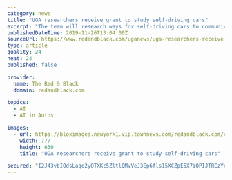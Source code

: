 ```yaml
---
category: news
title: "UGA researchers receive grant to study self-driving cars"
excerpt: "The team will research ways for self-driving cars to communicate amongst themselves and create algorithms for the cars to work in “ environments full of uncertainty,” according to the release. Researchers will harness artificial intelligence and ..."
publishedDateTime: 2019-11-26T13:04:00Z
sourceUrl: https://www.redandblack.com/uganews/uga-researchers-receive-grant-to-study-self-driving-cars/article_ac7078ae-1001-11ea-9bd8-a3548c1a93ff.html
type: article
quality: 24
heat: 24
published: false

provider:
  name: The Red & Black
  domain: redandblack.com

topics:
  - AI
  - AI in Autos

images:
  - url: https://bloximages.newyork1.vip.townnews.com/redandblack.com/content/tncms/assets/v3/editorial/d/e5/de52d844-1001-11ea-b8e2-afd13556e3e0/5ddca470088fa.image.jpg?resize=777%2C630
    width: 777
    height: 630
    title: "UGA researchers receive grant to study self-driving cars"

secured: "I2J43vbIOdsLaqo2yOTXKc5ZltlQMvVeJ3Ep6fls15XCZpE5X7iOPIJTRCzYrrpkwXYNuLp/kAjDfRIZjdgz3VKgKvK3ij0snOOTdOMjoXLvc3/SePSG7QgSty6fY5iS9smX2rnFMDzRnWKoO6TkfNBgxyEa6TFR9UjOQ5x4rISPL/r412VhllXGU90E/9ltHHwh7yRnA57tFe7njmN0f8BSKxQT2cx2B6YJh/8JgEQNVxQIoIEVAtyzRY8kT39m+rQ1d4wgR+moCJkoC5pVCg==;iIwPcPHd/Dfw1GpsFqHZ3Q=="
---
```


